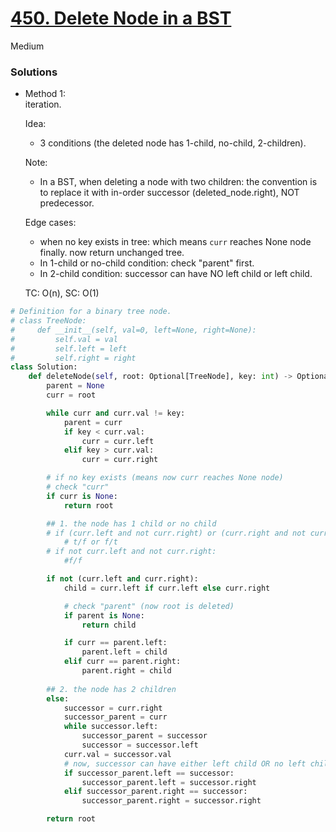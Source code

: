 # [450. Delete Node in a BST](https://leetcode.com/problems/delete-node-in-a-bst/description/?envType=study-plan-v2&envId=leetcode-75)

Medium

### Solutions

- Method 1:\
  iteration.

  Idea:
  - 3 conditions (the deleted node has 1-child, no-child, 2-children).
    
  Note:
  - In a BST, when deleting a node with two children:
    the convention is to replace it with in-order successor (deleted_node.right), NOT predecessor.

  Edge cases:
  - when no key exists in tree: which means `curr` reaches None node finally. now return unchanged tree.
  - In 1-child or no-child condition: check "parent" first.
  - In 2-child condition: successor can have NO left child or left child.

  TC: O(n), SC: O(1)

```python
# Definition for a binary tree node.
# class TreeNode:
#     def __init__(self, val=0, left=None, right=None):
#         self.val = val
#         self.left = left
#         self.right = right
class Solution:
    def deleteNode(self, root: Optional[TreeNode], key: int) -> Optional[TreeNode]:
        parent = None
        curr = root

        while curr and curr.val != key:
            parent = curr
            if key < curr.val:
                curr = curr.left
            elif key > curr.val:
                curr = curr.right

        # if no key exists (means now curr reaches None node)
        # check "curr"
        if curr is None:
            return root

        ## 1. the node has 1 child or no child
        # if (curr.left and not curr.right) or (curr.right and not curr.left): 
            # t/f or f/t
        # if not curr.left and not curr.right: 
            #f/f

        if not (curr.left and curr.right):
            child = curr.left if curr.left else curr.right

            # check "parent" (now root is deleted)
            if parent is None:
                return child

            if curr == parent.left:
                parent.left = child
            elif curr == parent.right:
                parent.right = child
        
        ## 2. the node has 2 children
        else:
            successor = curr.right
            successor_parent = curr
            while successor.left:
                successor_parent = successor
                successor = successor.left
            curr.val = successor.val
            # now, successor can have either left child OR no left child
            if successor_parent.left == successor:
                successor_parent.left = successor.right
            elif successor_parent.right == successor:
                successor_parent.right = successor.right

        return root
```
